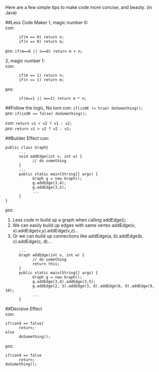 Here are a few simple tips to make code more concise, and beauty. (in Java)

##Less Code Maker
1, magic number 0:   
con: 
```   
      if(m == 0) return n;    
      if(n == 0) return m;
```
pro: `if(m==0 || n==0) return m + n;`   

2, magic number 1:   
con: 
```   
      if(m == 1) return n;    
      if(n == 1) return m;
```    
pro: 
```   
      if(m==1 || n==1) return m * n;
```  

##Follow the logic, No turn
con: `if(isOK != true) doSomething();`   
pro: `if(isOK == false) doSomething();` 

con: `return v1 < v2 ? v1 : v2;`  
pro: `return v1 > v2 ? v2 : v1;` 

##Builder Effect
con:
```
public class Graph{  
      ...
      void addEdge(int v, int w) {
            // do something 
      }
      ...
      public static main(String[] args) {
            Graph g = new Graph();
            g.addEdge(3,4);
            g.addEdge(3,5);
            ...
      }
}
```  
pro:
1) Less code in build up a graph when calling addEdge();  
2) We can easily build up edges with same vertex addEdge(v, x).addEdge(v,y).addEdge(v,z)...  
3) Or we can build up connections like addEdge(a, b).addEdge(b, c).addEdge(c, d)...  
```
      ...
      Graph addEdge(int v, int w) {
            // do something
            return this;
      }
      public static main(String[] args) {
            Graph g = new Graph();
            g.addEdge(3,4).addEdge(3,5);
            g.addEdge(2, 3).addEdge(3, 6).addEdge(6, 9).addEdge(9, 10);
            ...
      }
```

##Decisive Effect  
con:  
```
if(cond == false) 
      return;
else
      doSomething();
```  
pro:  
```
if(cond == false
      return;
doSomething();
```  

      
